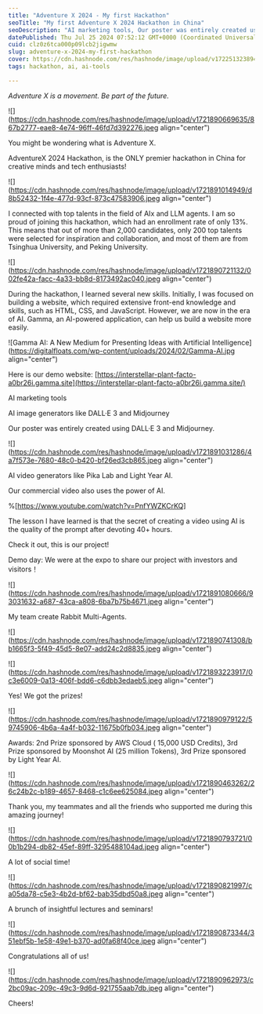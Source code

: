 ```yaml
---
title: "Adventure X 2024 - My first Hackathon"
seoTitle: "My first Adventure X 2024 Hackathon in China"
seoDescription: "AI marketing tools, Our poster was entirely created using DALL·E 3 and Midjourney. Our commercial video also uses the power of AI."
datePublished: Thu Jul 25 2024 07:52:12 GMT+0000 (Coordinated Universal Time)
cuid: clz0z6tca000p09lcb2jigwmw
slug: adventure-x-2024-my-first-hackathon
cover: https://cdn.hashnode.com/res/hashnode/image/upload/v1722513238948/504d8282-ddea-480d-b33f-fa58d6dcabf8.jpeg
tags: hackathon, ai, ai-tools

---
```


*Adventure X is a movement. Be part of the future.*

![](https://cdn.hashnode.com/res/hashnode/image/upload/v1721890669635/867b2777-eae8-4e74-96ff-46fd7d392276.jpeg align="center")

You might be wondering what is Adventure X.

AdventureX 2024 Hackathon, is the ONLY premier hackathon in China for creative minds and tech enthusiasts!

![](https://cdn.hashnode.com/res/hashnode/image/upload/v1721891014949/d8b52432-1f4e-477d-93cf-873c47583906.jpeg align="center")

I connected with top talents in the field of AIx and LLM agents. I am so proud of joining this hackathon, which had an enrollment rate of only 13%. This means that out of more than 2,000 candidates, only 200 top talents were selected for inspiration and collaboration, and most of them are from Tsinghua University, and Peking University.

![](https://cdn.hashnode.com/res/hashnode/image/upload/v1721890721132/002fe42a-facc-4a33-bb8d-8173492ac040.jpeg align="center")

During the hackathon, I learned several new skills. Initially, I was focused on building a website, which required extensive front-end knowledge and skills, such as HTML, CSS, and JavaScript. However, we are now in the era of AI. Gamma, an AI-powered application, can help us build a website more easily.

![Gamma AI: A New Medium for Presenting Ideas with Artificial Intelligence](https://digitalfloats.com/wp-content/uploads/2024/02/Gamma-AI.jpg align="center")

Here is our demo website: [https://interstellar-plant-facto-a0br26i.gamma.site](https://interstellar-plant-facto-a0br26i.gamma.site/)

AI marketing tools

AI image generators like DALL·E 3 and Midjourney

Our poster was entirely created using DALL·E 3 and Midjourney.

![](https://cdn.hashnode.com/res/hashnode/image/upload/v1721891031286/4a7f573e-7680-48c0-b420-bf26ed3cb865.jpeg align="center")

AI video generators like Pika Lab and Light Year AI.

Our commercial video also uses the power of AI.

%[https://www.youtube.com/watch?v=PnfYWZKCrKQ] 

The lesson I have learned is that the secret of creating a video using AI is the quality of the prompt after devoting 40+ hours.

Check it out, this is our project!

Demo day: We were at the expo to share our project with investors and visitors！

![](https://cdn.hashnode.com/res/hashnode/image/upload/v1721891080666/93031632-a687-43ca-a808-6ba7b75b4671.jpeg align="center")

My team create Rabbit Multi-Agents.

![](https://cdn.hashnode.com/res/hashnode/image/upload/v1721890741308/bb1665f3-5f49-45d5-8e07-add24c2d8835.jpeg align="center")

![](https://cdn.hashnode.com/res/hashnode/image/upload/v1721893223917/0c3e6009-0a13-406f-bdd6-c6dbb3edaeb5.jpeg align="center")

Yes! We got the prizes!

![](https://cdn.hashnode.com/res/hashnode/image/upload/v1721890979122/59745906-4b6a-4a4f-b032-11675b0fb034.jpeg align="center")

Awards: 2nd Prize sponsored by AWS Cloud ( 15,000 USD Credits), 3rd Prize sponsored by Moonshot AI (25 million Tokens), 3rd Prize sponsored by Light Year AI.

![](https://cdn.hashnode.com/res/hashnode/image/upload/v1721890463262/26c24b2c-b189-4657-8468-c1c6ee625084.jpeg align="center")

Thank you, my teammates and all the friends who supported me during this amazing journey!

![](https://cdn.hashnode.com/res/hashnode/image/upload/v1721890793721/00b1b294-db82-45ef-89ff-3295488104ad.jpeg align="center")

A lot of social time!

![](https://cdn.hashnode.com/res/hashnode/image/upload/v1721890821997/ca05da78-c5e3-4b2d-bf62-bab35dbd50a8.jpeg align="center")

A brunch of insightful lectures and seminars!

![](https://cdn.hashnode.com/res/hashnode/image/upload/v1721890873344/351ebf5b-1e58-49e1-b370-ad0fa68f40ce.jpeg align="center")

Congratulations all of us!

![](https://cdn.hashnode.com/res/hashnode/image/upload/v1721890962973/c2bc09ac-209c-49c3-9d6d-921755aab7db.jpeg align="center")

Cheers!